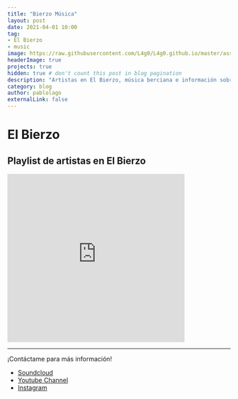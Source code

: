 ```yaml
---
title: "Bierzo Música"
layout: post
date: 2021-04-01 10:00
tag:
- El Bierzo
- music
image: https://raw.githubusercontent.com/L4g0/L4g0.github.io/master/assets/images/bierzomusica.jpg
headerImage: true
projects: true
hidden: true # don't count this post in blog pagination
description: "Artistas en El Bierzo, música berciana e información sobre conciertos en la comarca"
category: blog
author: pablolago
externalLink: false
---
```

# El Bierzo 
## Playlist de artistas en El Bierzo
<iframe src="https://open.spotify.com/embed/playlist/5rSP1Kp1SJww9WORx0H0la" width="400" height="380" frameborder="0" allowtransparency="true" allow="encrypted-media"></iframe>

---
¡Contáctame para más información!

- [Soundcloud](https://soundcloud.com/soylago/)
- [Youtube Channel](https://www.youtube.com/channel/UCLa6JuCw3ND4arrhQngJyvQ)
- [Instagram](https://instagram.com/lagoproduce)

